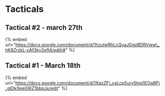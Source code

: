 # Tacticals

## Tactical \#2 - march 27th

{% embed url="https://docs.google.com/document/d/1hzuIwRhLcQyaJGgzBDRVww\_hK8ZrzkL-cAf3ky3xfI4/edit\#" %}

## Tactical \#1 - March 18th

{% embed url="https://docs.google.com/document/d/1XqzZF\_ysLcp5urv5top1EOa8P\_gIDkXeeG9IZ1bbpJs/edit" %}



